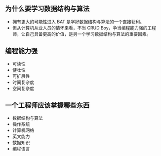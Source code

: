 ## 为什么要学习数据结构与算法

* 拥有更大的可能性进入 BAT 是学好数据结构与算法的一个直接获利。
* 但从计算机从业人员的情怀来看，不当 CRUD Boy，争当编程能力强的工程师，让自己具备更高的价值，是另一个学习数据结构与算法的重要因素。

## 编程能力强

* 可读性
* 健壮性
* 可扩展性
* 时间复杂度
* 空间复杂度

## 一个工程师应该掌握哪些东西

* 数据结构与算法
* 操作系统
* 计算机网络
* 英文能力
* 数据知识
* 编程语言
